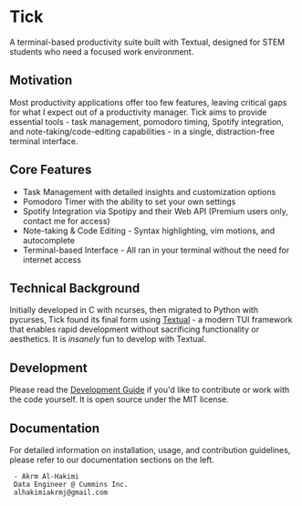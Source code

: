# Tick

A terminal-based productivity suite built with Textual, designed for STEM students who need a focused work environment.

## Motivation

Most productivity applications offer too few features, leaving critical gaps for what I expect out of a productivity manager. Tick aims to provide essential tools - task management, pomodoro timing, Spotify integration, and note-taking/code-editing capabilities - in a single, distraction-free terminal interface.

## Core Features

- Task Management with detailed insights and customization options
- Pomodoro Timer with the ability to set your own settings
- Spotify Integration via Spotipy and their Web API (Premium users only, contact me for access)
- Note-taking & Code Editing - Syntax highlighting, vim motions, and autocomplete
- Terminal-based Interface - All ran in your terminal without the need for internet access

## Technical Background

Initially developed in C with ncurses, then migrated to Python with pycurses, Tick found its final form using [Textual](https://textual.textualize.io) - a modern TUI framework that enables rapid development without sacrificing functionality or aesthetics. It is _insanely_ fun to develop with Textual.

## Development

Please read the [Development Guide](development.md) if you'd like to contribute or work with the code yourself. It is open source under the MIT license.

## Documentation

For detailed information on installation, usage, and contribution guidelines, please refer to our documentation sections on the left.


     - Akrm Al-Hakimi
     Data Engineer @ Cummins Inc.
     alhakimiakrmj@gmail.com

